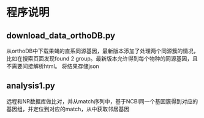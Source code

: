 # 程序说明
## download_data_orthoDB.py 
从orthoDB中下载果蝇的直系同源基因，最新版本添加了处理两个同源簇的情况，比如在搜索页面发现found 2 group。最新版本允许得到每个物种的同源基因，且不需要间接解析html。 将结果存储json
## analysis1.py
远程和NR数据库做比对，并从match序列中，基于NCBI同一个基因簇得到对应的基因组，并定位到对应的match，从中获取邻居基因
